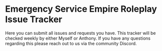 # Emergency Service Empire Roleplay Issue Tracker

Here you can submit all issues and requests you have. This tracker will be checked weekly by either Myself or Anthony. If you have any questions regarding this please reach out to us via the community Discord. 

